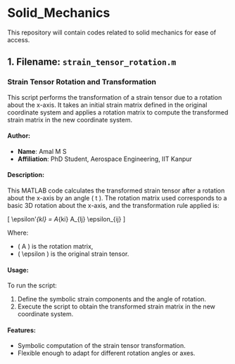 # Solid_Mechanics
This repository will contain codes related to solid mechanics for ease of access.


## 1. Filename: `strain_tensor_rotation.m`

### Strain Tensor Rotation and Transformation

This script performs the transformation of a strain tensor due to a rotation about the x-axis. It takes an initial strain matrix defined in the original coordinate system and applies a rotation matrix to compute the transformed strain matrix in the new coordinate system.

#### Author:
- **Name**: Amal M S
- **Affiliation**: PhD Student, Aerospace Engineering, IIT Kanpur

#### Description:
This MATLAB code calculates the transformed strain tensor after a rotation about the x-axis by an angle \( t \). The rotation matrix used corresponds to a basic 3D rotation about the x-axis, and the transformation rule applied is:

\[
\epsilon'_{kl} = A_{ki} A_{lj} \epsilon_{ij}
\]

Where:
- \( A \) is the rotation matrix,
- \( \epsilon \) is the original strain tensor.

#### Usage:
To run the script:
1. Define the symbolic strain components and the angle of rotation.
2. Execute the script to obtain the transformed strain matrix in the new coordinate system.

#### Features:
- Symbolic computation of the strain tensor transformation.
- Flexible enough to adapt for different rotation angles or axes.

